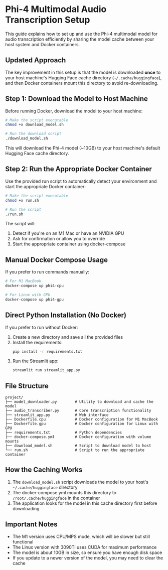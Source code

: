 # Phi-4 Multimodal Audio Transcription Setup

This guide explains how to set up and use the Phi-4 multimodal model for audio transcription efficiently by sharing the model cache between your host system and Docker containers.

## Updated Approach

The key improvement in this setup is that the model is downloaded **once** to your host machine's Hugging Face cache directory (`~/.cache/huggingface`), and then Docker containers mount this directory to avoid re-downloading.

## Step 1: Download the Model to Host Machine

Before running Docker, download the model to your host machine:

```bash
# Make the script executable
chmod +x download_model.sh

# Run the download script
./download_model.sh
```

This will download the Phi-4 model (~10GB) to your host machine's default Hugging Face cache directory.

## Step 2: Run the Appropriate Docker Container

Use the provided run script to automatically detect your environment and start the appropriate Docker container:

```bash
# Make the script executable
chmod +x run.sh

# Run the script
./run.sh
```

The script will:
1. Detect if you're on an M1 Mac or have an NVIDIA GPU
2. Ask for confirmation or allow you to override
3. Start the appropriate container using docker-compose

## Manual Docker Compose Usage

If you prefer to run commands manually:

```bash
# For M1 MacBook
docker-compose up phi4-cpu

# For Linux with GPU
docker-compose up phi4-gpu
```

## Direct Python Installation (No Docker)

If you prefer to run without Docker:

1. Create a new directory and save all the provided files
2. Install the requirements:
   ```bash
   pip install -r requirements.txt
   ```
3. Run the Streamlit app:
   ```bash
   streamlit run streamlit_app.py
   ```

## File Structure

```
project/
├── model_downloader.py        # Utility to download and cache the model
├── audio_transcriber.py       # Core transcription functionality
├── streamlit_app.py           # Web interface
├── Dockerfile.cpu             # Docker configuration for M1 MacBook
├── Dockerfile.gpu             # Docker configuration for Linux with GPU
├── requirements.txt           # Python dependencies
├── docker-compose.yml         # Docker configuration with volume mounts
├── download_model.sh          # Script to download model to host
└── run.sh                     # Script to run the appropriate container
```

## How the Caching Works

1. The `download_model.sh` script downloads the model to your host's `~/.cache/huggingface` directory
2. The docker-compose.yml mounts this directory to `/root/.cache/huggingface` in the container
3. The application looks for the model in this cache directory first before downloading

## Important Notes

- The M1 version uses CPU/MPS mode, which will be slower but still functional
- The Linux version with 3090Ti uses CUDA for maximum performance
- The model is about 10GB in size, so ensure you have enough disk space
- If you update to a newer version of the model, you may need to clear the cache